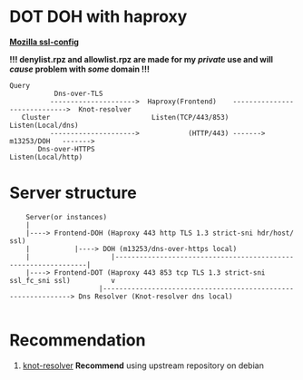 # DOT DOH with haproxy

**[Mozilla ssl-config](https://ssl-config.mozilla.org/)**

**!!! denylist.rpz and allowlist.rpz are made for my _private_ use and will _cause_ problem with _some_ domain !!!**

```
Query
           Dns-over-TLS
          --------------------->  Haproxy(Frontend)    ----------------------------->  Knot-resolver
   Cluster                         Listen(TCP/443/853)                                 Listen(Local/dns)
          --------------------->            (HTTP/443) -------> m13253/DOH   ------->
	   Dns-over-HTTPS                                       Listen(Local/http)
```
# Server structure
```
    Server(or instances)
    |
    |----> Frontend-DOH (Haproxy 443 http TLS 1.3 strict-sni hdr/host/ ssl)
    |           |----> DOH (m13253/dns-over-https local)
    |                    |---------------------------------------------------------------| 
    |----> Frontend-DOT (Haproxy 443 853 tcp TLS 1.3 strict-sni ssl_fc_sni ssl)          v
                      |--------------------------------------------------------------> Dns Resolver (Knot-resolver dns local)
                      
```

# Recommendation
1. [knot-resolver](https://knot-resolver.cz) **Recommend** using upstream repository on debian
